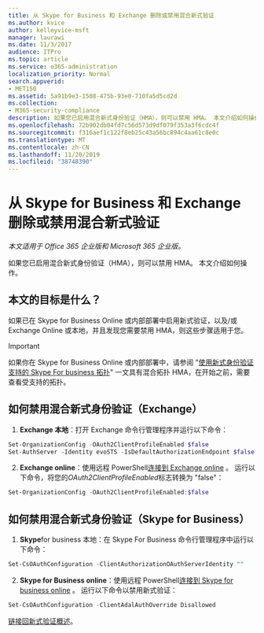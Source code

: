 ```yaml
---
title: 从 Skype for Business 和 Exchange 删除或禁用混合新式验证
ms.author: kvice
author: kelleyvice-msft
manager: laurawi
ms.date: 11/3/2017
audience: ITPro
ms.topic: article
ms.service: o365-administration
localization_priority: Normal
search.appverid:
- MET150
ms.assetid: 5a91b9e3-1508-475b-93e0-710fa5d5cd2d
ms.collection:
- M365-security-compliance
description: 如果您已启用混合新式身份验证（HMA），则可以禁用 HMA。 本文介绍如何操作。
ms.openlocfilehash: 72b902db04fd7c56d573d9df079f353a3f6cdc4f
ms.sourcegitcommit: f316aef1c122f8eb25c43a56bc894c4aa61c8e0c
ms.translationtype: MT
ms.contentlocale: zh-CN
ms.lasthandoff: 11/20/2019
ms.locfileid: "38748390"
---
```

# <a name="removing-or-disabling-hybrid-modern-authentication-from-skype-for-business-and-exchange"></a>从 Skype for Business 和 Exchange 删除或禁用混合新式验证

*本文适用于 Office 365 企业版和 Microsoft 365 企业版。*

如果您已启用混合新式身份验证（HMA），则可以禁用 HMA。 本文介绍如何操作。
  
## <a name="who-is-this-article-for"></a>本文的目标是什么？

如果已在 Skype for Business Online 或内部部署中启用新式验证，以及/或 Exchange Online 或本地，并且发现您需要禁用 HMA，则这些步骤适用于您。

> [!IMPORTANT]
> 如果你在 Skype for Business Online 或内部部署中，请参阅 "[使用新式身份验证支持的 Skype For business 拓扑](https://technet.microsoft.com/library/mt803262.aspx)" 一文具有混合拓扑 HMA，在开始之前，需要查看受支持的拓扑。
  
## <a name="how-to-disable-hybrid-modern-authentication-exchange"></a>如何禁用混合新式身份验证（Exchange）

1. **Exchange 本地**：打开 Exchange 命令行管理程序并运行以下命令： 

```powershell
Set-OrganizationConfig -OAuth2ClientProfileEnabled $false
Set-AuthServer -Identity evoSTS -IsDefaultAuthorizationEndpoint $false
```

2. **Exchange online**：使用远程 PowerShell[连接到 Exchange online](https://docs.microsoft.com/powershell/exchange/exchange-online/connect-to-exchange-online-powershell/connect-to-exchange-online-powershell) 。 运行以下命令，将您的*OAuth2ClientProfileEnabled*标志转换为 "false"：

```powershell    
Set-OrganizationConfig -OAuth2ClientProfileEnabled:$false
```
    
## <a name="how-to-disable-hybrid-modern-authentication-skype-for-business"></a>如何禁用混合新式身份验证（Skype for Business）

1. **Skype**for business 本地：在 Skype For Business 命令行管理程序中运行以下命令：

```powershell
Set-CsOAuthConfiguration -ClientAuthorizationOAuthServerIdentity ""
```

2. **Skype for Business online**：使用远程 PowerShell[连接到 Skype for business online](https://docs.microsoft.com/office365/enterprise/powershell/manage-skype-for-business-online-with-office-365-powershell) 。 运行以下命令以禁用新式验证：

```powershell    
Set-CsOAuthConfiguration -ClientAdalAuthOverride Disallowed
```

[链接回新式验证概述](hybrid-modern-auth-overview.md)。 
  

